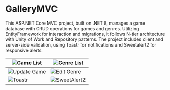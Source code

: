 # GalleryMVC

This ASP.NET Core MVC project, built on .NET 8, manages a game database with CRUD operations for games and genres. Utilizing EntityFramework for interaction and migrations, it follows N-tier architecture with Unity of Work and Repository patterns. The project includes client and server-side validation, using Toastr for notifications and Sweetalert2 for responsive alerts.

|![Game List](https://i.imgur.com/7bbEugK.png "Game List")|![Genre List](https://i.imgur.com/n2216ue.png "Genre List")|
| ------------ | ------------ |
|![Update Game](https://i.imgur.com/42tPAx7.png "Update Game")|![Edit Genre](https://i.imgur.com/2wIhPKv.png "Edit Genre")|
|![Toastr](https://i.imgur.com/k3Uuw2T.png "Toastr")|![SweetAlert2](https://i.imgur.com/H6AqRRe.png "SweetAlert2")|
